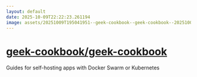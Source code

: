 ```yaml
---
layout: default
date: 2025-10-09T22:22:23.261194
image: assets/20251009T195041951--geek-cookbook--geek-cookbook--20251009T195907401--cropped.png
---
```


# [geek-cookbook/geek-cookbook](https://github.com/geek-cookbook/geek-cookbook)

Guides for self-hosting apps with Docker Swarm or Kubernetes

